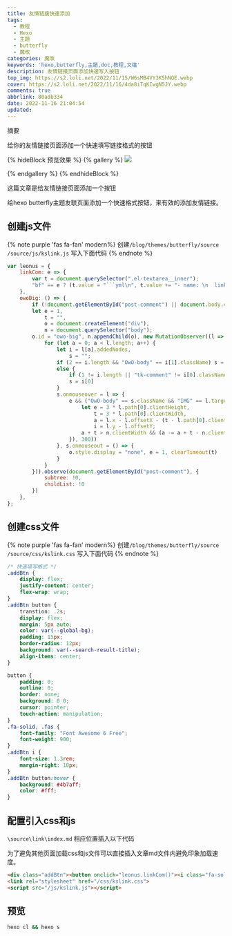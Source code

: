 ```yaml
---
title: 友情链接快速添加
tags:
  - 教程
  - Hexo
  - 主題
  - butterfly
  - 魔改
categories: 魔改
keywords: 'hexo,butterfly,主題,doc,教程,文檔'
description: 友情链接页面添加快速写入按钮
top_img: https://s2.loli.net/2022/11/15/W6sMB4VY3K5hNQE.webp
cover: https://s2.loli.net/2022/11/16/4da8iTqKIwgN5JY.webp
comments: true
abbrlink: 80adb334
date: 2022-11-16 21:04:54
updated: 
---
```




摘要



给你的友情链接页面添加一个快速填写链接格式的按钮

<!-- more -->



{% hideBlock 预览效果 %}
{% gallery %}
![](https://s2.loli.net/2022/11/16/cAd9E1BFrXzMf6V.webp)

{% endgallery %}
{% endhideBlock %}



这篇文章是给友情链接页面添加一个按钮

给hexo butterfly主题友联页面添加一个快速格式按钮，来有效的添加友情链接。

## 创建js文件

{% note purple 'fas fa-fan' modern%}
创建`/blog/themes/butterfly/source /source/js/kslink.js` 写入下面代码
{% endnote %}

~~~js
var leonus = {    
    linkCom: e => {
        var t = document.querySelector(".el-textarea__inner");
        "bf" == e ? (t.value = "```yml\n", t.value += "- name: \n  link: \n  avatar: \n  descr: \n  rss: ", t.value += "\n```", t.setSelectionRange(15, 15)) : (t.value = "站点名称：\n站点地址：\n头像链接：\n站点描述：\nRSS地址：", t.setSelectionRange(5, 5)), t.focus()
    },
    owoBig: () => {
        if (!document.getElementById("post-comment") || document.body.clientWidth < 768) return;
        let e = 1,
            t = "",
            o = document.createElement("div"),
            n = document.querySelector("body");
        o.id = "owo-big", n.appendChild(o), new MutationObserver((l => {
            for (let a = 0; a < l.length; a++) {
                let i = l[a].addedNodes,
                    s = "";
                if (2 == i.length && "OwO-body" == i[1].className) s = i[1];
                else {
                    if (1 != i.length || "tk-comment" != i[0].className) continue;
                    s = i[0]
                }
                s.onmouseover = l => {
                    e && ("OwO-body" == s.className && "IMG" == l.target.tagName || "tk-owo-emotion" == l.target.className) && (e = 0, t = setTimeout((() => {
                        let e = 3 * l.path[0].clientHeight,
                            t = 3 * l.path[0].clientWidth,
                            a = l.x - l.offsetX - (t - l.path[0].clientWidth) / 2,
                            i = l.y - l.offsetY;
                        a + t > n.clientWidth && (a -= a + t - n.clientWidth + 10), a < 0 && (a = 10), o.style.cssText = `display:flex; height:${e}px; width:${t}px; left:${a}px; top:${i}px;`, o.innerHTML = `<img src="${l.target.src}">`
                    }), 300))
                }, s.onmouseout = () => {
                    o.style.display = "none", e = 1, clearTimeout(t)
                }
            }
        })).observe(document.getElementById("post-comment"), {
            subtree: !0,
            childList: !0
        })
    },
};
~~~



## 创建css文件

{% note purple 'fas fa-fan' modern%}
创建`/blog/themes/butterfly/source /source/css/kslink.css` 写入下面代码
{% endnote %}

~~~css
/* 快速填写格式 */
.addBtn {
    display: flex;
    justify-content: center;
    flex-wrap: wrap;
}
.addBtn button {
    transtion: .2s;
    display: flex;
    margin: 5px auto;
    color: var(--global-bg);
    padding: 15px;
    border-radius: 12px;
    background: var(--search-result-title);
    align-items: center;
}

button {
    padding: 0;
    outline: 0;
    border: none;
    background: 0 0;
    cursor: pointer;
    touch-action: manipulation;
}
.fa-solid, .fas {
    font-family: "Font Awesome 6 Free";
    font-weight: 900;
}
.addBtn i {
    font-size: 1.3rem;
    margin-right: 10px;
}
.addBtn button:hover {
    background: #4b7aff;
    color: #fff;
}
~~~

## 配置引入css和js

`\source\link\index.md` 相应位置插入以下代码

为了避免其他页面加载css和js文件可以直接插入文章md文件内避免印象加载速度。

~~~html
<div class="addBtn"><button onclick="leonus.linkCom()"><i class="fa-solid fa-circle-plus"></i>快速申请 (默认样式)</button> <button onclick="leonus.linkCom(&quot;bf&quot;)"><i class="fa-solid fa-circle-plus"></i>快速申请 (Butterfly)</button></div>
<link rel="stylesheet" href="/css/kslink.css">
<script src="/js/kslink.js"></script>

~~~



## 预览

~~~bash
hexo cl && hexo s
~~~

